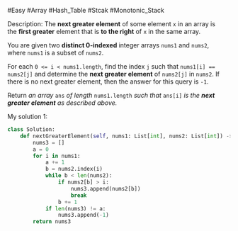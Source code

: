 #Easy #Array #Hash_Table #Stcak #Monotonic_Stack

Description:
The **next greater element** of some element `x` in an array is the **first greater** element that is **to the right** of `x` in the same array.

You are given two **distinct 0-indexed** integer arrays `nums1` and `nums2`, where `nums1` is a subset of `nums2`.

For each `0 <= i < nums1.length`, find the index `j` such that `nums1[i] == nums2[j]` and determine the **next greater element** of `nums2[j]` in `nums2`. If there is no next greater element, then the answer for this query is `-1`.

Return _an array_ `ans` _of length_ `nums1.length` _such that_ `ans[i]` _is the **next greater element** as described above._

My solution 1:
```python
class Solution:
    def nextGreaterElement(self, nums1: List[int], nums2: List[int]) -> List[int]:
        nums3 = []
        a = 0
        for i in nums1:
            a += 1
            b = nums2.index(i)
            while b < len(nums2):
                if nums2[b] > i:
                    nums3.append(nums2[b])
                    break
                b += 1
            if len(nums3) != a:
                nums3.append(-1)
        return nums3

```
